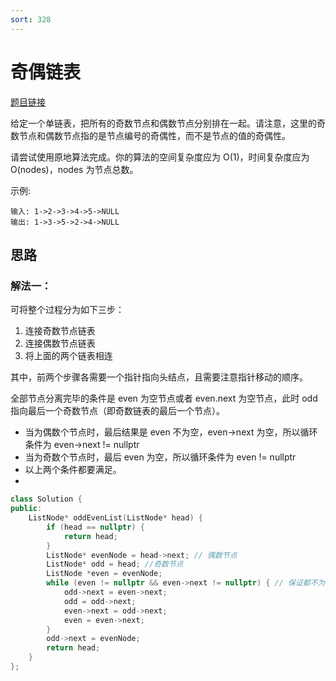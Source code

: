 ```yaml
---
sort: 328
---
```

# 奇偶链表

[题目链接](https://ironartisan.top/myLeetcode/)


给定一个单链表，把所有的奇数节点和偶数节点分别排在一起。请注意，这里的奇数节点和偶数节点指的是节点编号的奇偶性，而不是节点的值的奇偶性。

请尝试使用原地算法完成。你的算法的空间复杂度应为 O(1)，时间复杂度应为 O(nodes)，nodes 为节点总数。


示例:
```
输入: 1->2->3->4->5->NULL
输出: 1->3->5->2->4->NULL
```


## 思路

### 解法一：

可将整个过程分为如下三步：
1. 连接奇数节点链表
2. 连接偶数节点链表
3. 将上面的两个链表相连

其中，前两个步骤各需要一个指针指向头结点，且需要注意指针移动的顺序。

全部节点分离完毕的条件是 even 为空节点或者 even.next 为空节点，此时 odd 指向最后一个奇数节点（即奇数链表的最后一个节点）。
* 当为偶数个节点时，最后结果是 even 不为空，even->next 为空，所以循环条件为 even->next != nullptr
* 当为奇数个节点时，最后 even 为空，所以循环条件为 even != nullptr
* 以上两个条件都要满足。
* 
```c++
class Solution {
public:
    ListNode* oddEvenList(ListNode* head) {
        if (head == nullptr) {
            return head;
        }
        ListNode* evenNode = head->next; // 偶数节点
        ListNode* odd = head; //奇数节点
        ListNode *even = evenNode;
        while (even != nullptr && even->next != nullptr) { // 保证都不为空
            odd->next = even->next;
            odd = odd->next;
            even->next = odd->next;
            even = even->next;
        }
        odd->next = evenNode;
        return head;
    }
};
```

